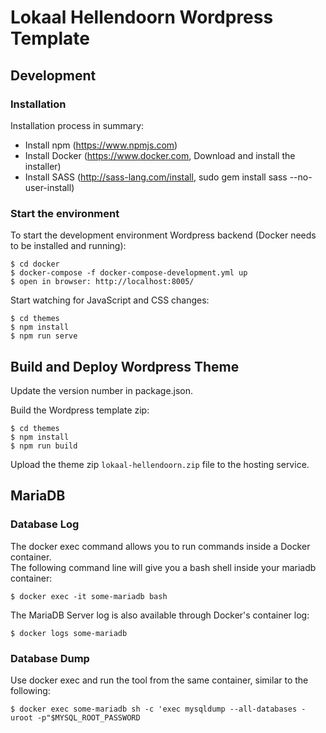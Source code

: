 # Lokaal Hellendoorn Wordpress Template


## Development

### Installation

Installation process in summary:

* Install npm (https://www.npmjs.com)
* Install Docker (https://www.docker.com, Download and install the installer)
* Install SASS (http://sass-lang.com/install, sudo gem install sass --no-user-install)


### Start the environment

To start the development environment Wordpress backend 
(Docker needs to be installed and running):

    $ cd docker
    $ docker-compose -f docker-compose-development.yml up
    $ open in browser: http://localhost:8005/

Start watching for JavaScript and CSS changes:

    $ cd themes
    $ npm install
    $ npm run serve 


## Build and Deploy Wordpress Theme

Update the version number in package.json.

Build the Wordpress template zip:

    $ cd themes
    $ npm install
    $ npm run build

Upload the theme zip `lokaal-hellendoorn.zip` file to the hosting service.


## MariaDB

### Database Log

The docker exec command allows you to run commands inside a Docker container.  
The following command line will give you a bash shell inside your mariadb container:

    $ docker exec -it some-mariadb bash

The MariaDB Server log is also available through Docker's container log:

    $ docker logs some-mariadb


### Database Dump

Use docker exec and run the tool from the same container, similar to the following:

    $ docker exec some-mariadb sh -c 'exec mysqldump --all-databases -uroot -p"$MYSQL_ROOT_PASSWORD
